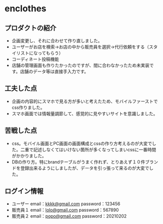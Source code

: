 # enclothes

## プロダクトの紹介
- 企画変更し、それに合わせて作り直しました。
- ユーザーがお店を検索→お店の中から販売員を選択→代行依頼をする（スタイリストになってもらう）
- コーディネート投稿機能
- 店舗の管理画面も作りたかったのですが、間に合わなかったため未実装です。店舗のデータ等は直接手入力です。

## 工夫した点
- 企画の内容的にスマホで見る方が多いと考えたため、モバイルファーストでcss作りました。
- スマホ画面では情報量調節して、感覚的に見やすいサイトを意識しました。

## 苦戦した点
- css。モバイル画面とPC画面の画面構成とcssの作り方考えるのが大変でした。二重で記述しなくてはいけない箇所が多くなってしまいcssに一番時間がかかりました。
- DBの作り方。特にbrandテーブルがうまく作れず、とりあえず１０件ブランドを登録出来るようにしましたが、データを引っ張って来るのが大変でした。

## ログイン情報
- ユーザー
  email：kkkk@gmail.com
  password：123456
- 販売員１
  email：lolo@gmail.com
  password：567890
- 販売員２
  email：popo@gmail.com
  password：20210202
